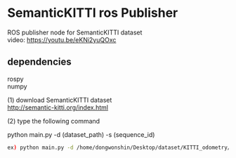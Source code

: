 # SemanticKITTI ros Publisher

ROS publisher node for SemanticKITTI dataset  
video: https://youtu.be/eKNi2yuQOxc

## dependencies
rospy  
numpy


(1) download SemanticKITTI dataset  
http://semantic-kitti.org/index.html


(2) type the following command  

python main.py -d (dataset_path) -s (sequence_id)  
```sh
ex) python main.py -d /home/dongwonshin/Desktop/dataset/KITTI_odometry/dataset/sequences -s 00
```